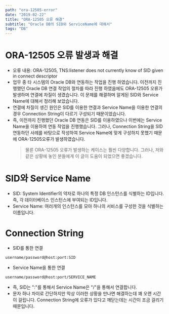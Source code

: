 ```yaml
---
path: "ora-12505-error"
date: "2019-02-22"
title: "ORA-12505 오류 해결"
subtitle: "Oracle DB의 SID와 ServiceName에 대해서"
tags: "DB"
---
```


# ORA-12505 오류 발생과 해결

- 오류 내용: ORA-12505, TNS:listener does not currently know of SID given in connect descriptor
- 업무 중 타 시스템의 Oracle DB와 연동하는 작업을 진행 하였습니다. 이전까지 진행했던 Oracle DB 연결 작업의 절차를 따라 진행 하였음에도 ORA-12505 오류가 발생하며 연결에 차질이 생겼습니다. 이 문제를 해결하며 알게된 SID와 Service Name에 대해서 정리해 보았습니다.
- 연결에 차질이 생긴 원인은 SID를 이용한 연결과 Service Name을 이용한 연결의 경우 Connection String이 다르기 구성되기 때문이었습니다.
- 즉, 이전까지 진행했던 Oracle DB 연동은 SID를 이용하였으나 이번에는 Service Name을 이용하여 연동 작업을 진행했습니다. 그러나, Connection String을 SID 연동하던 사례를 바탕으로 작성하여 Service Name에 맞게 구성하지 못했기 때문에 ORA-12505오류가 발생하였습니다.
  > 물론 ORA-12505 오류가 발생하는 케이스는 훨씬 다양합니다. 그러나, 저와 같은 상황에 놓인 분들에게 이 글이 도움이 되었으면 좋겠습니다.

# SID와 Service Name

- SID: System Identifier의 약자로 하나의 특정 DB 인스턴스를 식별하는 ID입니다. 즉, 각 데이터베이스 인스턴스에 부여되는 ID입니다.
- Service Name: 여러개의 인스턴스를 모아 하나의 서비스를 구성한 것을 식별하는 이름입니다.

# Connection String

- SID를 통한 연결

```
username/password@host:port:SID
```

- Service Name을 통한 연결

```
username/password@host:port/SERVICE_NAME
```

- 즉, SID는 ":"를 통해서 Service Name은 "/"을 통해서 연결합니다.
- 문자 하나 차이로 간단하지만 막상 이러한 상황을 만나면 해결하는데 꽤 오랜 시간이 걸립니다. Connection String에 오류가 있다고 깨닫는데는 시간이 조금 걸리기 때문입니다.
